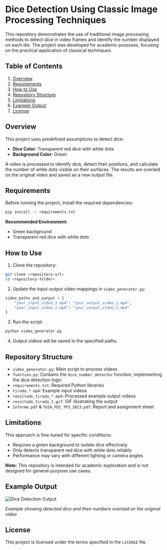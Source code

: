 # Dice Detection Using Classic Image Processing Techniques

This repository demonstrates the use of traditional image processing methods to detect dice in video frames and identify the number displayed on each die. The project was developed for academic purposes, focusing on the practical application of classical techniques.

## Table of Contents

1. [Overview](#overview)
2. [Requirements](#requirements)
3. [How to Use](#how-to-use)
4. [Repository Structure](#repository-structure)
5. [Limitations](#limitations)
6. [Example Output](#example-output)
7. [License](#license)

## Overview

This project uses predefined assumptions to detect dice:
- **Dice Color**: Transparent red dice with white dots
- **Background Color**: Green

A video is processed to identify dice, detect their positions, and calculate the number of white dots visible on their surfaces. The results are overlaid on the original video and saved as a new output file.

## Requirements

Before running the project, install the required dependencies:

```bash
pip install -r requirements.txt
```

**Recommended Environment:**
* Green background
* Transparent red dice with white dots

## How to Use

1. Clone the repository:
```bash
git clone <repository-url>
cd <repository-folder>
```

2. Update the input-output video mappings in `video_generator.py`:
```python
video_paths_and_output = {
    "your_input_video_1.mp4": "your_output_video_1.mp4",
    "your_input_video_2.mp4": "your_output_video_2.mp4"
}
```

3. Run the script:
```bash
python video_generator.py
```

4. Output videos will be saved in the specified paths.

## Repository Structure

* `video_generator.py`: Main script to process videos
* `function.py`: Contains the `dice_number_detector` function, implementing the dice detection logic
* `requirements.txt`: Required Python libraries
* `tirada_*.mp4`: Example input videos
* `resultado_tirada_*.mp4`: Processed example output videos
* `resultado_tirada_1.gif`: GIF illustrating the output
* `Informe.pdf` & `TUIA_PDI_TP3_2023.pdf`: Report and assignment sheet

## Limitations

This approach is fine-tuned for specific conditions:
- Requires a green background to isolate dice effectively
- Only detects transparent red dice with white dots reliably
- Performance may vary with different lighting or camera angles

**Note:** This repository is intended for academic exploration and is not designed for general-purpose use cases.

## Example Output

![Dice Detection Output](resultado_tirada_1.gif)

*Example showing detected dice and their numbers overlaid on the original video*

## License

This project is licensed under the terms specified in the `LICENSE` file.
